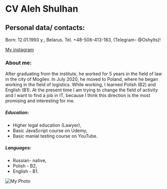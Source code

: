 # CV Aleh Shulhan

## Personal data/ contacts: 
Born: 12.01.1993 y., Belarus. Tel. +48-506-413-183, (Telegram- @Oshylts)!

[My instagram](https://www.instagram.com/oleg__shulgannn/)


### About me: 
After graduating from the institute, he worked for 5 years in the field of law in the city of Mogilev. 
In July 2020, he moved to Poland, where he began working in the field of logistics. 
While working, I learned Polish (B2) and English (B1). 
At the present time I am trying to change the field of activity and I want to find a job in IT, because I think this direction is the most promising and interesting for me.

##### Education: 
- Higher legal education (Lawyer), 
- Basic JavaScript course on Udemy, 
- Basic manial testing course on YouTube.

##### Languages: 
- Russian- native,
- Polish - B2, 
- English - B1.

![My Photo](https://user-images.githubusercontent.com/117005132/205979282-947f5d11-2c9c-4df9-8d5b-e88ce491de1c.PNG)
